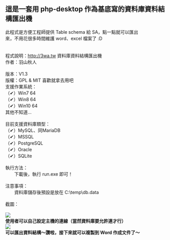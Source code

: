 這是一套用 php-desktop 作為基底寫的資料庫資料結構匯出機
-------------------------------------------------
此程式是方便工程師提供 Table schema 給 SA，點一點就可以匯出 <br>
來，不用花很多時間維護 word、excel 檔案了 :D <br>
<br>
<br>
程式說明：http://3wa.tw 資料庫資料結構匯出機 <br>
作者：羽山秋人 <br>                      
版本：V1.3 <br>
版權：GPL & MIT 喜歡就拿去用吧 <br>
支援作業系統：<br>
（✔）Win7 64 <br>
（✔）Win8 64 <br>
（✔）Win10 64 <br>
其他不知道...<br>
<br>
目前支援資料庫類型：<br>
（✔）MySQL、同MariaDB <br>
（✔）MSSQL <br>
（✔）PostgreSQL <br>
（✔）Oracle <br>
（✔）SQLite <br>
<br>
執行方法：<br>
　　下載後，執行 run.exe 即可！<br>
<br>
注意事項：<br>
　　資料庫儲存後預設是放在 C:\temp\db.data <br>
<br>
截圖：<br>
<br>
<img src='snapshots/snapshots1.png'>
<br>
<b>使用者可以自己設定主機的連線（當然資料庫要允許連才行）</b>
<br>
<img src='snapshots/snapshots2.png'>
<br>
<b>可以匯出資料結構～讚啦，接下來就可以複製到 Word 作成文件了～</b>

